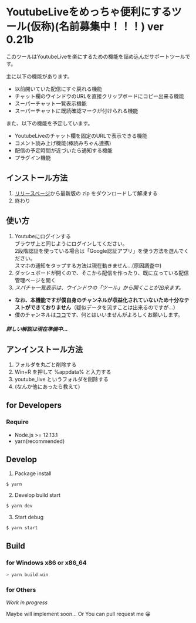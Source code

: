 # YoutubeLiveをめっちゃ便利にするツール(仮称)(**名前募集中！！！**) ver 0.21b

このツールはYoutubeLiveを楽にするための機能を詰め込んだサポートツールです。

主に以下の機能があります。

- 以前開いていた配信にすぐ戻れる機能
- チャット欄のウインドウのURLを直接クリップボードにコピー出来る機能
- スーパーチャット一覧表示機能
- スーパーチャットに既読確認マークが付けられる機能

また、以下の機能を予定しています。

- YoutubeLiveのチャット欄を固定のURLで表示できる機能
- コメント読み上げ機能(棒読みちゃん連携)
- 配信の予定時間が近づいたら通知する機能
- プラグイン機能

## インストール方法
1. [リリースページ](https://github.com/happou31/YoutubeLiveApp/releases)から最新版の zip をダウンロードして解凍する
2. 終わり

## 使い方
1. Youtubeにログインする  
ブラウザ上と同じようにログインしてください。  
2段階認証を使っている場合は「Google認証アプリ」を使う方法を選んでください。  
スマホの通知をタップする方法は現在動きません…(原因調査中)
2. ダッシュボードが開くので、そこから配信を作ったり、既に立っている配信管理ページを開く　
3. *スパチャ一覧表示は、ウインドウの「ツール」から開くことが出来ます。*
  - **なお、本機能ですが僕自身のチャンネルが収益化されていないため十分なテストができておりません**（疑似データを流すことは出来るのですが…）
  - 僕のチャンネルは[ココ](https://www.youtube.com/channel/UCn9PQpGGbbcoq82TLnXYK5Q)です、何とはいいませんがよろしくお願いします。

##### *詳しい解説は現在準備中…*

## アンインストール方法
1. フォルダを丸ごと削除する
2. Win+R を押して %appdata% と入力する
3. youtube_live というフォルダを削除する
4. (なんか他にあったら教えて)

## for Developers

### Require

- Node.js >= 12.13.1
- yarn(recommended)

## Develop

1. Package install
```
$ yarn
```

2. Develop build start
```bash
$ yarn dev
```

3. Start debug
```
$ yarn start
```

## Build

### for Windows x86 or x86_64
```powershell
> yarn build:win
```

### for Others

_Work in progress_

Maybe will implement soon...
Or You can pull request me 😀
